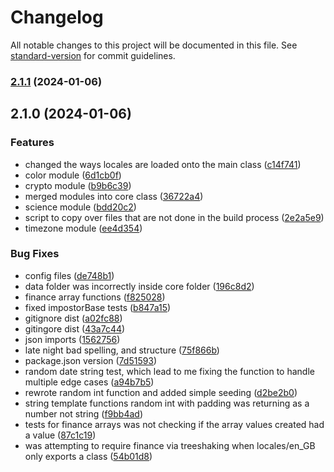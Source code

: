 # Changelog

All notable changes to this project will be documented in this file. See [standard-version](https://github.com/conventional-changelog/standard-version) for commit guidelines.

### [2.1.1](https://github.com/carlbeattie2000/impostor.js/compare/v2.1.0...v2.1.1) (2024-01-06)

## 2.1.0 (2024-01-06)

### Features

- changed the ways locales are loaded onto the main class ([c14f741](https://github.com/carlbeattie2000/impostor.js/commit/c14f7413f101d4b20ef1540e77ec3d15c9ea451a))
- color module ([6d1cb0f](https://github.com/carlbeattie2000/impostor.js/commit/6d1cb0f182264a6dc562f2ef6da7ca35182585c1))
- crypto module ([b9b6c39](https://github.com/carlbeattie2000/impostor.js/commit/b9b6c39a6963cd39158154585a0518da56a3d208))
- merged modules into core class ([36722a4](https://github.com/carlbeattie2000/impostor.js/commit/36722a476fc832aba6e8057390c76391dbbd278d))
- science module ([bdd20c2](https://github.com/carlbeattie2000/impostor.js/commit/bdd20c2c00040f9d363a874fd7ec41ebc991ffc5))
- script to copy over files that are not done in the build process ([2e2a5e9](https://github.com/carlbeattie2000/impostor.js/commit/2e2a5e9ad8553475e9fe58a23a3b4b836d88b6d9))
- timezone module ([ee4d354](https://github.com/carlbeattie2000/impostor.js/commit/ee4d354242544e4305e6b49e52fa9ec23dda1c21))

### Bug Fixes

- config files ([de748b1](https://github.com/carlbeattie2000/impostor.js/commit/de748b1d0753e9197e3071eed5d3e707fb4cfd73))
- data folder was incorrectly inside core folder ([196c8d2](https://github.com/carlbeattie2000/impostor.js/commit/196c8d2c329020bf1d57b04f2a910efe849feffa))
- finance array functions ([f825028](https://github.com/carlbeattie2000/impostor.js/commit/f825028f8d9e6e5083cdb088cd36f8cc643ea3b8))
- fixed impostorBase tests ([b847a15](https://github.com/carlbeattie2000/impostor.js/commit/b847a15400f10c22b6315b4f73bacd8021bdda14))
- gitignore dist ([a02fc88](https://github.com/carlbeattie2000/impostor.js/commit/a02fc883ba5b834d4d4efb4527a956f1b04e5498))
- gitingore dist ([43a7c44](https://github.com/carlbeattie2000/impostor.js/commit/43a7c447a09ae8a75c4f9900ab02bb568b9a16fb))
- json imports ([1562756](https://github.com/carlbeattie2000/impostor.js/commit/15627566d8a7336aea7c928c90597daa9276d9e6))
- late night bad spelling, and structure ([75f866b](https://github.com/carlbeattie2000/impostor.js/commit/75f866b8e844ab3b85fff5c815d07c1fc6bce150))
- package.json version ([7d51593](https://github.com/carlbeattie2000/impostor.js/commit/7d5159381e3e1c03aa1faa1e33de3eb151b17317))
- random date string test, which lead to me fixing the function to handle multiple edge cases ([a94b7b5](https://github.com/carlbeattie2000/impostor.js/commit/a94b7b5d7ca79e046c2361c46cc3e23723a7f850))
- rewrote random int function and added simple seeding ([d2be2b0](https://github.com/carlbeattie2000/impostor.js/commit/d2be2b0f509d05affb3f90f7bd47dcf2a0dce041))
- string template functions random int with padding was returning as a number not string ([f9bb4ad](https://github.com/carlbeattie2000/impostor.js/commit/f9bb4adfdfd657f472fb82d7db49647d08290d3d))
- tests for finance arrays was not checking if the array values created had a value ([87c1c19](https://github.com/carlbeattie2000/impostor.js/commit/87c1c19efb46b0b1b94ba930a23332ad73a6a92f))
- was attempting to require finance via treeshaking when locales/en_GB only exports a class ([54b01d8](https://github.com/carlbeattie2000/impostor.js/commit/54b01d8c0586c5b47bfff308fabe607cab5af4c6))
